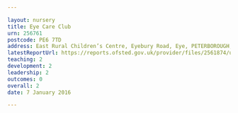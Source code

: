 ```yaml
---

layout: nursery
title: Eye Care Club
urn: 256761
postcode: PE6 7TD
address: East Rural Children’s Centre, Eyebury Road, Eye, PETERBOROUGH, PE6 7TD
latestReportUrl: https://reports.ofsted.gov.uk/provider/files/2561874/urn/256761.pdf
teaching: 2
development: 2
leadership: 2
outcomes: 0
overall: 2
date: 7 January 2016

---
```

